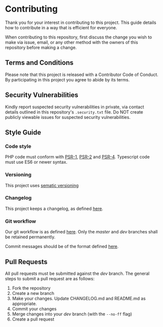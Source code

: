 # Contributing

Thank you for your interest in contributing to this project. This guide details how to contribute in a way that is efficient for everyone.

When contributing to this repository, first discuss the change you wish to make via issue, email, or any other method with the owners of this repository before making a change.

## Terms and Conditions

Please note that this project is released with a Contributor Code of Conduct. By participating in this project you agree to abide by its terms.

## Security Vulnerabilities

Kindly report suspected security vulnerabilities in private, via contact details outlined in this repository's `.security.txt` file. Do NOT create publicly viewable issues for suspected security vulnerabilities.

## Style Guide

### Code style

PHP code must conform with [PSR-1](http://www.php-fig.org/psr/psr-1/), [PSR-2](http://www.php-fig.org/psr/psr-2/) and [PSR-4](http://www.php-fig.org/psr/psr-4/). Typescript code must use ES6 or newer syntax.

### Versioning

This project uses [sematic versioning](https://semver.org)

### Changelog

This project keeps a changelog, as defined [here](https://keepachangelog.com).

### Git workflow

Our git workflow is as defined [here](http://nvie.com/posts/a-successful-git-branching-model/). Only the *master* and *dev* branches shall be retained permanently.

Commit messages should be of the format defined [here](https://tbaggery.com/2008/04/19/a-note-about-git-commit-messages.html).

## Pull Requests

All pull requests must be submitted against the *dev* branch. The general steps to submit a pull request are as follows:

1. Fork the repository
1. Create a new branch
1. Make your changes. Update CHANGELOG.md and README.md as appropriate.
1. Commit your changes
1. Merge changes into your *dev* branch (with the `--no-ff` flag)
1. Create a pull request
